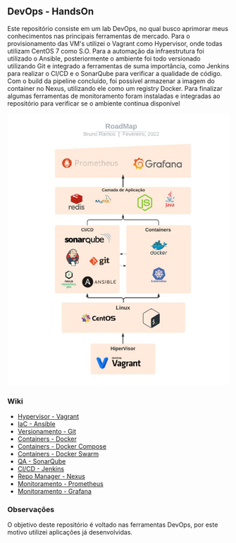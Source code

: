 ## DevOps - HandsOn

Este repositório consiste em um lab DevOps, no qual busco aprimorar meus conhecimentos nas principais ferramentas de mercado.
Para o provisionamento das VM's utilizei o Vagrant como Hypervisor, onde todas utilizam CentOS 7 como S.O. Para a automação da 
infraestrutura foi utilizado o Ansible, posteriormente o ambiente foi todo versionado utilizando Git e integrado a ferramentas 
de suma importância, como Jenkins para realizar o CI/CD e o SonarQube para verificar a qualidade de código. Com o build da
pipeline concluído, foi possível armazenar a imagem do container no Nexus, utilizando ele como um registry Docker. Para finalizar
algumas ferramentas de monitoramento foram instaladas e integradas ao repositório para verificar se o ambiente continua disponível

<img src = "https://github.com/bramos013/devops-handson/blob/main/roadmap.jpeg" width = "600px" />

### Wiki

* <a href='https://github.com/bramos013/devops-handson/wiki/Vagrant' target='Vagrant'>Hypervisor - Vagrant </a>
* <a href='https://github.com/bramos013/devops-handson/wiki/Ansible' target='IaC'>IaC - Ansible </a>
* <a href='https://github.com/bramos013/devops-handson/wiki/Git' target='Git'>Versionamento - Git </a>
* <a href='https://github.com/bramos013/devops-handson/wiki/Docker' target='Docker'>Containers - Docker </a>
* <a href='https://github.com/bramos013/devops-handson/wiki/Docker-Compose' target='Docker-Compose'>Containers - Docker Compose </a>
* <a href='https://github.com/bramos013/devops-handson/wiki/Docker-Swarm' target='Docker-Swarm'>Containers - Docker Swarm </a>
* <a href='https://github.com/bramos013/devops-handson/wiki/SonarQube' target='SonarQube'>QA - SonarQube </a>
* <a href='https://github.com/bramos013/devops-handson/wiki/Jenkins' target='Jenkins'>CI/CD - Jenkins </a>
* <a href='https://github.com/bramos013/devops-handson/wiki/Nexus' target='Nexus'>Repo Manager - Nexus </a>
* <a href='https://github.com/bramos013/devops-handson/wiki/Prometheus' target='Prometheus'>Monitoramento - Prometheus </a>
* <a href='https://github.com/bramos013/devops-handson/wiki/Grafana' target='Grafana'>Monitoramento - Grafana </a>
 
### Observações

O objetivo deste repositório é voltado nas ferramentas DevOps, por este motivo utilizei aplicações já desenvolvidas.

